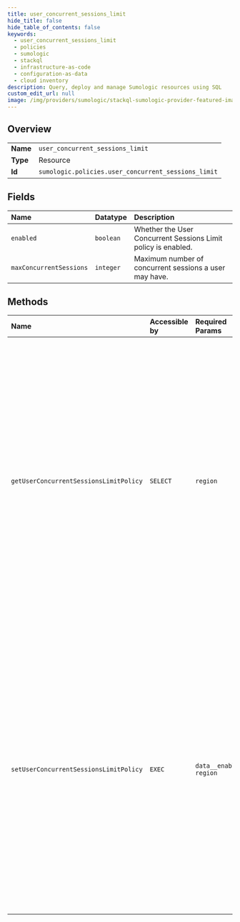 ```yaml
---
title: user_concurrent_sessions_limit
hide_title: false
hide_table_of_contents: false
keywords:
  - user_concurrent_sessions_limit
  - policies
  - sumologic    
  - stackql
  - infrastructure-as-code
  - configuration-as-data
  - cloud inventory
description: Query, deploy and manage Sumologic resources using SQL
custom_edit_url: null
image: /img/providers/sumologic/stackql-sumologic-provider-featured-image.png
---
```

  
    

## Overview
<table><tbody>
<tr><td><b>Name</b></td><td><code>user_concurrent_sessions_limit</code></td></tr>
<tr><td><b>Type</b></td><td>Resource</td></tr>
<tr><td><b>Id</b></td><td><code>sumologic.policies.user_concurrent_sessions_limit</code></td></tr>
</tbody></table>

## Fields
| Name | Datatype | Description |
|:-----|:---------|:------------|
| `enabled` | `boolean` | Whether the User Concurrent Sessions Limit policy is enabled. |
| `maxConcurrentSessions` | `integer` | Maximum number of concurrent sessions a user may have. |
## Methods
| Name | Accessible by | Required Params | Description |
|:-----|:--------------|:----------------|:------------|
| `getUserConcurrentSessionsLimitPolicy` | `SELECT` | `region` | Get the User Concurrent Sessions Limit policy. When enabled, the number of concurrent sessions a user may have is limited to the value entered. If a user exceeds the allowed number of sessions, the user's oldest session will be logged out to accommodate the new one. Disabling this policy means a user may have an unlimited number of concurrent sessions. [Learn More](https://help.sumologic.com/Manage/Security/Set_a_Limit_for_User_Concurrent_Sessions) |
| `setUserConcurrentSessionsLimitPolicy` | `EXEC` | `data__enabled, region` | Set the User Concurrent Sessions Limit policy. When enabled, the number of concurrent sessions a user may have is limited to the value entered. If a user exceeds the allowed number of sessions, the user's oldest session will be logged out to accommodate the new one. Disabling this policy means a user may have an unlimited number of concurrent sessions. [Learn More](https://help.sumologic.com/Manage/Security/Set_a_Limit_for_User_Concurrent_Sessions) |
